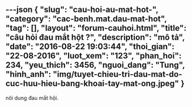 ---json
{
    "slug": "cau-hoi-au-mat-hot-",
    "category": "cac-benh.mat.dau-mat-hot",
    "tag": [],
    "layout": "forum-cauhoi.html",
    "title": "câu hỏi đau mắt hột ?",
    "description": "mô tả",
    "date": "2016-08-22 19:03:44",
    "thoi_gian": "22-08-2016",
    "luot_xem": "123",
    "phan_hoi": 234,
    "yeu_thich": 3456,
    "nguoi_dang": "Tung",
    "hinh_anh": "img/tuyet-chieu-tri-dau-mat-do-cuc-huu-hieu-bang-khoai-tay-mat-ong.jpeg"
}
---
nôi dung đau mắt hội.
